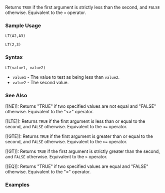 Returns `TRUE` if the first argument is strictly less than the second, and `FALSE` otherwise. Equivalent to the `<` operator.

### Sample Usage

`LT(A2,A3)`

`LT(2,3)`

### Syntax

`LT(value1, value2)`

* `value1` - The value to test as being less than `value2`.
* `value2` - The second value.

### See Also

[[NE]]: Returns "TRUE" if two specified values are not equal and "FALSE" otherwise. Equivalent to the "<>" operator.

[[LTE]]: Returns `TRUE` if the first argument is less than or equal to the second, and `FALSE` otherwise. Equivalent to the `<=` operator.

[[GTE]]: Returns `TRUE` if the first argument is greater than or equal to the second, and `FALSE` otherwise. Equivalent to the `>=` operator.

[[GT]]: Returns `TRUE` if the first argument is strictly greater than the second, and `FALSE` otherwise. Equivalent to the `>` operator.

[[EQ]]: Returns "TRUE" if two specified values are equal and "FALSE" otherwise. Equivalent to the "=" operator.

### Examples